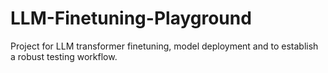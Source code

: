 # LLM-Finetuning-Playground
Project for LLM transformer finetuning, model deployment and to establish a robust testing workflow.
